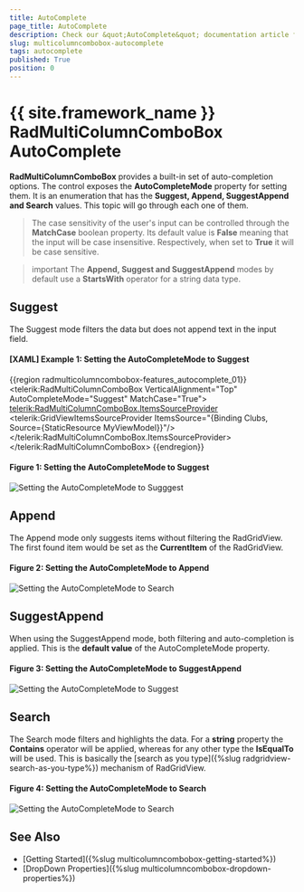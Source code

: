 ```yaml
---
title: AutoComplete
page_title: AutoComplete
description: Check our &quot;AutoComplete&quot; documentation article for the RadMultiColumnComboBox {{ site.framework_name }} control.
slug: multicolumncombobox-autocomplete
tags: autocomplete
published: True
position: 0
---
```


# {{ site.framework_name }} RadMultiColumnComboBox AutoComplete

__RadMultiColumnComboBox__ provides a built-in set of auto-completion options. The control exposes the __AutoCompleteMode__ property for setting them. It is an enumeration that has the __Suggest, Append, SuggestAppend and Search__ values. This topic will go through each one of them.

>The case sensitivity of the user's input can be controlled through the __MatchCase__ boolean property. Its default value is __False__ meaning that the input will be case insensitive. Respectively, when set to __True__ it will be case sensitive.

>important The __Append, Suggest and SuggestAppend__ modes by default use a __StartsWith__ operator for a string data type.

## Suggest

The Suggest mode filters the data but does not append text in the input field.

#### __[XAML] Example 1: Setting the AutoCompleteMode to Suggest__
{{region radmulticolumncombobox-features_autocomplete_01}}
	<telerik:RadMultiColumnComboBox VerticalAlignment="Top" AutoCompleteMode="Suggest" MatchCase="True">
            <telerik:RadMultiColumnComboBox.ItemsSourceProvider>
                <telerik:GridViewItemsSourceProvider ItemsSource="{Binding Clubs, Source={StaticResource MyViewModel}}"/>
            </telerik:RadMultiColumnComboBox.ItemsSourceProvider>
        </telerik:RadMultiColumnComboBox>
{{endregion}}

#### __Figure 1: Setting the AutoCompleteMode to Suggest__
![Setting the AutoCompleteMode to Sugggest](images/MultiColumnComboBox_AutoComplete_03.png)

## Append

The Append mode only suggests items without filtering the RadGridView. The first found item would be set as the __CurrentItem__ of the RadGridView. 

#### __Figure 2: Setting the AutoCompleteMode to Append__

![Setting the AutoCompleteMode to Search](images/MultiColumnComboBox_AutoComplete_01.png)

## SuggestAppend

When using the SuggestAppend mode, both filtering and auto-completion is applied. This is the __default value__ of the AutoCompleteMode property.

#### __Figure 3: Setting the AutoCompleteMode to SuggestAppend__
![Setting the AutoCompleteMode to Suggest](images/MultiColumnComboBox_AutoComplete_04.png)

## Search

The Search mode filters and highlights the data. For a __string__ property the __Contains__ operator will be applied, whereas for any other type the __IsEqualTo__ will be used. This is basically the [search as you type]({%slug radgridview-search-as-you-type%}) mechanism of RadGridView.

#### __Figure 4: Setting the AutoCompleteMode to Search__
![Setting the AutoCompleteMode to Search](images/MultiColumnComboBox_AutoComplete_02.png)

## See Also

* [Getting Started]({%slug multicolumncombobox-getting-started%})
* [DropDown Properties]({%slug multicolumncombobox-dropdown-properties%})
